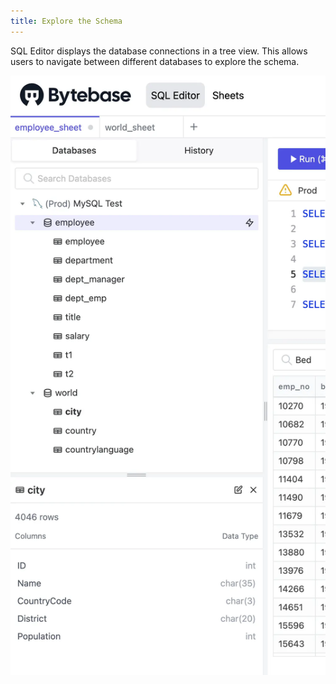 ```yaml
---
title: Explore the Schema
---
```


SQL Editor displays the database connections in a tree view. This allows users to navigate between different databases to explore the schema.

![Schema](/static/docs/sql-editor/schema.webp)
